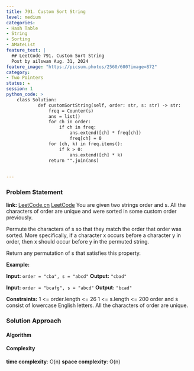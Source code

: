 ```yaml
---
title: 791. Custom Sort String
level: medium
categories:
- Hash Table
- String
- Sorting
- AMateList
feature_text: |
  ## LeetCode 791. Custom Sort String
  Post by ailswan Aug. 31, 2024
feature_image: "https://picsum.photos/2560/600?image=872"
category:
- Two Pointers
status: ★
session: 1
python_code: >
    class Solution:
            def customSortString(self, order: str, s: str) -> str:
                freq = Counter(s)
                ans = list()
                for ch in order:
                    if ch in freq:
                        ans.extend([ch] * freq[ch])
                        freq[ch] = 0
                for (ch, k) in freq.items():
                    if k > 0:
                        ans.extend([ch] * k)
                return "".join(ans)
 
        
---
```


### Problem Statement
**link:**
[LeetCode.cn](https://leetcode.cn/problems/custom-sort-string/)
[LeetCode](https://leetcode.com/custom-sort-string/)
You are given two strings order and s. All the characters of order are unique and were sorted in some custom order previously.

Permute the characters of s so that they match the order that order was sorted. More specifically, if a character x occurs before a character y in order, then x should occur before y in the permuted string.

Return any permutation of s that satisfies this property.

 

**Example:**

**Input:** `order = "cba", s = "abcd"`
**Output:** `"cbad"`

**Input:** `order = "bcafg", s = "abcd"`
**Output:** `"bcad"`

**Constraints:**
1 <= order.length <= 26
1 <= s.length <= 200
order and s consist of lowercase English letters.
All the characters of order are unique.


### Solution Approach
 
#### Algorithm
 

#### Complexity
 **time complexity**: O(n)
 **space complexity**: O(n)